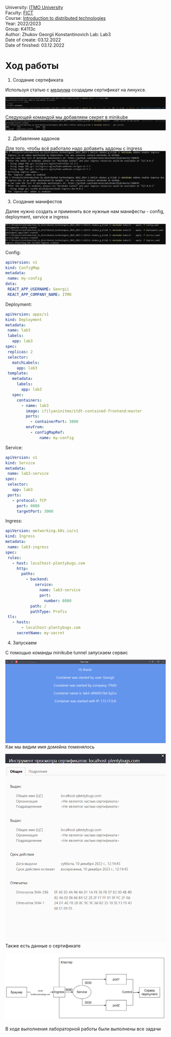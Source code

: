 University: [ITMO University](https://itmo.ru/ru/)  
Faculty: [FICT](https://fict.itmo.ru)  
Course: [Introduction to distributed technologies](https://github.com/itmo-ict-faculty/introduction-to-distributed-technologies)  
Year: 2022/2023  
Group: K4113c  
Author: Zhukov Georgii Konstantinovich
Lab: Lab3    
Date of create: 03.12.2022  
Date of finished: 03.12.2022  

# Ход работы
1) Создание сертификата  

Используя статью с [медиума](https://medium.com/avmconsulting-blog/how-to-secure-applications-on-kubernetes-ssl-tls-certificates-8f7f5751d788) создадим сертификат на линуксе.

 ![get-cert.png](screenshots/get-cert.png)  
 
 Следующей командой мы добавляем секрет в minikube
 ![create-secret.png](screenshots/create-secret.png)  
 
 2) Добавление аддонов  
 
 Для того, чтобы всё работало надо добавить аддоны с ingress  
 ![addon.png](screenshots/addon.png)
 
 3) Создание манифестов  
 
 Далее нужно создать и применить все нужные нам манифесты - config, deployment, service и ingress

![apply-configs.png](screenshots/apply-configs.png)  
 
Config:  
 ```yaml
apiVersion: v1
kind: ConfigMap
metadata:
  name: my-config
data:
  REACT_APP_USERNAME: Georgii
  REACT_APP_COMPANY_NAME: ITMO
```  

Deployment:  
 ```yaml
apiVersion: apps/v1
kind: Deployment
metadata:
  name: lab3
  labels:
    app: lab3
spec:
  replicas: 2
  selector:
    matchLabels:
      app: lab3
  template:
    metadata:
      labels:
        app: lab3
    spec:
      containers:
        - name: lab3
          image: ifilyaninitmo/itdt-contained-frontend:master
          ports:
            - containerPort: 3000
          envFrom:
            - configMapRef:
                name: my-config
```  

Service:  
 ```yaml
apiVersion: v1
kind: Service
metadata:
  name: lab3-service
spec:
  selector:
    app: lab3
  ports:
    - protocol: TCP
      port: 8080
      targetPort: 3000
```  

Ingress:  
 ```yaml
apiVersion: networking.k8s.io/v1
kind: Ingress
metadata:
  name: lab3-ingress
spec:
  rules:
    - host: localhost-plentybugs.com
      http:
        paths:
          - backend:
              service:
                name: lab3-service
                port:
                  number: 8080
            path: /
            pathType: Prefix
  tls:
    - hosts:
        - localhost-plentybugs.com
      secretName: my-secret
```  

4) Запускаем  

С помощью команды minikube tunnel запускаем сервис  

![main-page.png](screenshots/main-page.png)  
Как мы видим имя домейна поменялось  

![certificate.png](screenshots/certificate.png)  
Также есть данные о сертификате  

![scheme.png](screenshots/scheme.png)

В ходе выполнения лабораторной работы были выполнены все задачи

